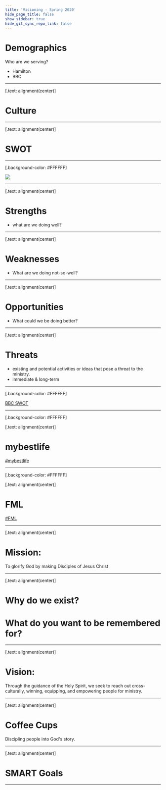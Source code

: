 ```yaml
---
title: 'Visioning - Spring 2020'
hide_page_title: false
show_sidebar: true
hide_git_sync_repo_link: false
---
```


# Demographics
Who are we serving?
- Hamilton
- BBC

---

[.text: alignment(center)]

# Culture

---
[.text: alignment(center)]

# SWOT

---

[.background-color: #FFFFFF]

![](https://upload.wikimedia.org/wikipedia/commons/0/0b/SWOT_en.svg)

---

[.text: alignment(center)]

# Strengths
- what are we doing well?


---

[.text: alignment(center)]

# Weaknesses
- What are we doing not-so-well?


---

[.text: alignment(center)]

# Opportunities
- What could we be doing better?

---

[.text: alignment(center)]

# Threats
- existing and potential activities or ideas that pose a threat to the ministry.
- immediate & long-term


---

[.background-color: #FFFFFF]

<a class="embedly-card" data-card-controls="0" href="https://padlet.com/kamadland/bbcswot">BBC SWOT</a>
<script async src="//cdn.embedly.com/widgets/platform.js" charset="UTF-8"></script>

---

[.background-color: #FFFFFF]

[.text: alignment(center)]

# mybestlife

<a class="embedly-card" data-card-controls="0" href="https://padlet.com/kamadland/bestlife">#mybestlife</a>
<script async src="//cdn.embedly.com/widgets/platform.js" charset="UTF-8"></script>

---

[.background-color: #FFFFFF]

[.text: alignment(center)]

# FML

<a class="embedly-card" data-card-controls="0" href="https://padlet.com/kamadland/fml">#FML</a>
<script async src="//cdn.embedly.com/widgets/platform.js" charset="UTF-8"></script>

---

[.text: alignment(center)]

# Mission: 

To glorify God by making Disciples of Jesus Christ

---

[.text: alignment(center)]

# Why do we exist?
# What do you want to be remembered for?

---

[.text: alignment(center)]

# Vision: 

Through the guidance of the Holy Spirit, we seek to reach out cross-culturally, winning, equipping, and empowering people for ministry.

---

[.text: alignment(center)]

# Coffee Cups

Discipling people into God's story.

---

[.text: alignment(center)]


# SMART Goals

---
